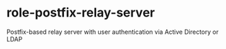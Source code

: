 # role-postfix-relay-server
Postfix-based relay server with user authentication via Active Directory or LDAP
